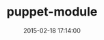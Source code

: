 ---
layout: post
title:  "puppet-module"
repo:   "puppetlabs/puppet-module-tool"
date:   2015-02-18 17:14:00
gemurl: http://github.com/puppetlabs/puppet-module-tool
---